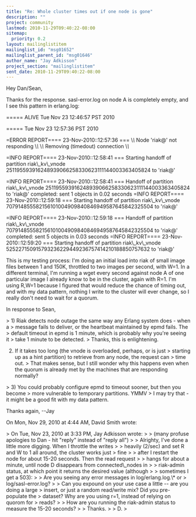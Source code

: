 ```yaml
---
title: "Re: Whole cluster times out if one node is gone"
description: ""
project: community
lastmod: 2010-11-29T09:40:22-08:00
sitemap:
  priority: 0.2
layout: mailinglistitem
mailinglist_id: "msg01652"
mailinglist_parent_id: "msg01646"
author_name: "Jay Adkisson"
project_section: "mailinglistitem"
sent_date: 2010-11-29T09:40:22-08:00
---
```



Hey Dan/Sean,

Thanks for the response. sasl-error.log on node A is completely empty, and
I see this pattern in erlang.log:

===== ALIVE Tue Nov 23 12:46:57 PST 2010

===== Tue Nov 23 12:57:36 PST 2010

=ERROR REPORT==== 23-Nov-2010::12:57:36 ===
\\*\\* Node 'riak@' not responding \\*\\*
\\*\\* Removing (timedout) connection \\*\\*

=INFO REPORT==== 23-Nov-2010::12:58:41 ===
Starting handoff of partition riak\\_kv\\_vnode
251195593916248939066258330623111144003363405824 to 'riak@'

=INFO REPORT==== 23-Nov-2010::12:58:41 ===
Handoff of partition riak\\_kv\\_vnode
251195593916248939066258330623111144003363405824 to 'riak@'
completed: sent 1 objects in 0.02 seconds
=INFO REPORT==== 23-Nov-2010::12:59:18 ===
Starting handoff of partition riak\\_kv\\_vnode
707914855582156101004909840846949587645842325504 to 'riak@'

=INFO REPORT==== 23-Nov-2010::12:59:18 ===
Handoff of partition riak\\_kv\\_vnode
707914855582156101004909840846949587645842325504 to 'riak@'
completed: sent 5 objects in 0.03 seconds
=INFO REPORT==== 23-Nov-2010::12:59:20 ===
Starting handoff of partition riak\\_kv\\_vnode
525227150915793236229449236757414210188850757632 to 'riak@'

This is my testing process: I'm doing an initial load into riak of small
image files between 1 and 150K, throttled to two images per second, with
W=1. In a different terminal, I'm running a wget every second against node
A of one particular image I already know to be in the cluster, again with
R=1. I'm using R,W=1 because I figured that would reduce the chance of
timing out, and with my data pattern, nothing I write to the cluster will
ever change, so I really don't need to wait for a quorum.

In response to Sean,

&gt; 1) Riak detects node outage the same way any Erlang system does - when a
&gt; message fails to deliver, or the heartbeat maintained by epmd fails. The
&gt; default timeout in epmd is 1 minute, which is probably why you're seeing it
&gt; take 1 minute to be detected.
&gt;
Thanks, this is enlightening.

2) If it takes too long (the vnode is overloaded, perhaps, or is just
&gt; starting up as a hint partition) to retrieve from any node, the request can
&gt; time out.
&gt;
That makes sense, but I still wonder why this happens even when the quorum
is already met by the machines that are responding normally?


&gt; 3) You could probably configure epmd to timeout sooner, but then you become
&gt; more vulnerable to temporary partitions. YMMV
&gt;
I may try that - it might be a good fit with my data pattern.

Thanks again,
--Jay


On Mon, Nov 29, 2010 at 4:44 AM, David Smith  wrote:

&gt; On Tue, Nov 23, 2010 at 3:33 PM, Jay Adkisson  wrote:
&gt; &gt; (many profuse apologies to Dan - hit "reply" instead of "reply all")
&gt; &gt; Alrighty, I've done a little more digging. When I throttle the writes
&gt; &gt; heavily (2/sec) and set R and W to 1 all around, the cluster works just
&gt; fine
&gt; &gt; after I restart the node for about 15-20 seconds. Then the read request
&gt; &gt; hangs for about a minute, until node D disappears from connected\\_nodes in
&gt; &gt; riak-admin status, at which point it returns the desired value (although
&gt; &gt; sometimes I get a 503):
&gt;
&gt; Are you seeing any error messages in log/erlang.log.\\* or
&gt; log/sasl-error.log?
&gt;
&gt; Can you expound on your use case a little -- are you doing a large
&gt; insert, or just a random read/write mix? Did you pre-populate the
&gt; dataset? Why are you using r=1, instead of relying on quorom for
&gt; reads?
&gt;
&gt; How are you running the riak-admin status to measure the 15-20 seconds?
&gt;
&gt; Thanks.
&gt;
&gt; D.
&gt;
